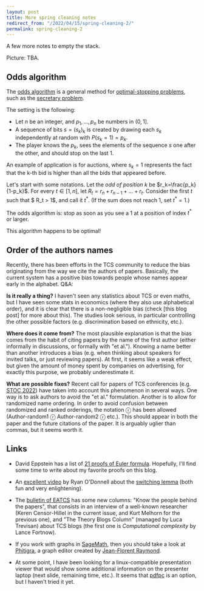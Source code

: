 ```yaml
---
layout: post
title: More spring cleaning notes
redirect_from: "/2022/04/15/spring-cleaning-2/"
permalink: spring-cleaning-2
---
```


A few more notes to empty the stack.

Picture: TBA.


## Odds algorithm

The [odds algorithm](https://en.wikipedia.org/wiki/Odds_algorithm) is a 
general method for 
[optimal-stopping problems](https://en.wikipedia.org/wiki/Optimal_stopping), 
such as the [secretary problem](https://en.wikipedia.org/wiki/Secretary_problem).

The setting is the following:

* Let $n$ be an integer, and $p_1,...,p_n$ be numbers in $(0,1]$.
* A sequence of bits $s=(s_k)_k$ is created by drawing each $s_k$ 
independently at random with $P(s_k=1)=p_k$.
* The player knows the $p_k$, sees the elements of the sequence $s$ one 
after the other, and should stop on the last 1. 

An example of application is for auctions, where $s_k=1$ represents the 
fact that the k-th bid is higher than all the bids that appeared before.

Let's start with some notations.
Let the *odd of position $k$* be $r_k=\frac{p_k}{1-p_k}$. 
For every $t\in [1,n]$, let $R_t=r_n + r_{n-1}+...+r_{t}$.
Consider the first $t$ such that $ R_t > 1$, and call it $t^{\ast}$. 
(If the sum does not reach $1$, set $t^\ast=1$.)

The odds algorithm is: stop as soon as you see a 1 at a position of 
index $t^\ast$ or larger.

This algorithm happens to be optimal!

## Order of the authors names

Recently, there has been efforts in the TCS community to reduce the bias 
originating from the way we cite the authors of papers. Basically, the 
current system has a positive bias towards people whose names appear early in 
the alphabet. Q&A:
 
**Is it really a thing?**
I haven't seen any statistics about TCS or even maths, but I have seen some 
stats in economics (where they also use alphabetical order), and it is 
clear that there is a non-negligible bias (check [this blog post] 
for more about this). The studies look serious, in particular controlling 
the other possible factors (e.g. discrimination based on ethnicity, etc.).

**Where does it come from?**
The most plausible explanation is that the bias comes from the habit of citing 
papers by the name of the first author (either informally in discussions, 
or formally with "et al."). Knowing a name better than another introduces 
a bias (e.g. when thinking about speakers for invited talks, or just 
reviewing papers). At first, it seems like a weak effect, but given the 
amount of money spent by companies on advertising, for exactly this purpose, 
we probably underestimate it.

**What are possible fixes?** 
Recent call for papers of TCS conferences 
(e.g. [STOC 2022](http://acm-stoc.org/stoc2022/cfp.html)) have taken into 
account this phenomenon in several ways. One way is to ask authors to avoid 
the "et al." formulation. Another is to allow for randomized name ordering. 
In order to avoid confusion between randomized and ranked orderings, the 
notation ⓡ has been allowed (Author-random1 ⓡ Author-random2 ⓡ etc.). 
This should appear in both the paper and the future citations of the paper. 
It is arguably uglier than commas, but it seems worth it. 

## Links

* David Eppstein has a list of 
[21 proofs of Euler formula](https://www.ics.uci.edu/~eppstein/junkyard/euler/).
Hopefully, I'll find some time to write about my favorite proofs on this blog.

* An [excellent video](https://www.youtube.com/watch?v=ahW96yYmWx0) by Ryan 
O'Donnell about the [switching lemma](https://en.wikipedia.org/wiki/Switching_lemma)
(both fun and very enlightening). 

* The [bulletin of EATCS](http://bulletin.eatcs.org/index.php/beatcs) has 
some new columns: "Know the people behind the papers", that consists in 
an interview of a well-known researcher (Keren Censor-Hillel in the current 
issue, and Kurt Melhorn for the previous one), and "The Theory Blogs Column"
(managed by Luca Trevisan) about TCS blogs (the first one is *Computational 
complexity* by Lance Fortnow).

* If you work with graphs in [SageMath](https://www.sagemath.org/), then 
you should take a look at 
[Phitigra](https://github.com/jfraymond/phitigra/blob/master/README.md), a 
graph editor created by [Jean-Florent Raymond](https://perso.limos.fr/~jfraymon/).

* At some point, I have been looking for a linux-compatible presentation viewer 
that would show some additional information on the presenter laptop (next 
slide, remaining time, etc.). It seems that [pdfpc](https://pdfpc.github.io/) 
is an option, but I haven't tried it yet.

